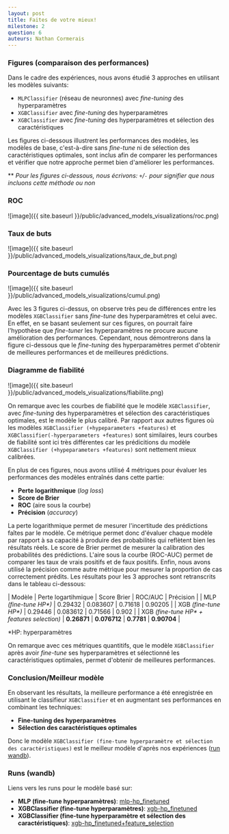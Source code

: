 ```yaml
---
layout: post
title: Faites de votre mieux!
milestone: 2
question: 6
auteurs: Nathan Cormerais
---
```


### Figures (comparaison des performances)

Dans le cadre des expériences, nous avons étudié 3 approches en utilisant les modèles suivants:
- `MLPClassifier` (réseau de neuronnes) avec *fine-tuning* des hyperparamètres
- `XGBClassifier` avec *fine-tuning* des hyperparamètres
- `XGBClassifier` avec *fine-tuning* des hyperparamètres et sélection des caractéristiques

Les figures ci-dessous illustrent les performances des modèles, les modèles de base, c'est-à-dire sans *fine-tune* ni de sélection des caractéristiques optimales, sont inclus afin de comparer les performances et vérifier que notre approche permet bien d'améliorer les performances.

** *Pour les figures ci-dessous, nous écrivons: `+`/`-` pour signifier que nous incluons cette méthode ou non*

### ROC
![image]({{ site.baseurl }}/public/advanced_models_visualizations/roc.png)
### Taux de buts
![image]({{ site.baseurl }}/public/advanced_models_visualizations/taux_de_but.png)
### Pourcentage de buts cumulés
![image]({{ site.baseurl }}/public/advanced_models_visualizations/cumul.png)

Avec les 3 figures ci-dessus, on observe très peu de différences entre les modèles `XGBClassifier` sans *fine-tune* des hyperparamètres et celui avec. En effet, en se basant seulement sur ces figures, on pourrait faire l'hypothèse que *fine-tuner* les hyperparamètres ne procure aucune amélioration des performances. Cependant, nous démontrerons dans la figure ci-dessous que le *fine-tuning* des hyperparamètres permet d'obtenir de meilleures performances et de meilleures prédictions.

### Diagramme de fiabilité
![image]({{ site.baseurl }}/public/advanced_models_visualizations/fiabilite.png)

On remarque avec les courbes de fiabilité que le modèle `XGBClassifier`, avec *fine-tuning* des hyperparamètres et sélection des caractéristiques optimales, est le modèle le plus calibré. Par rapport aux autres figures où les modèles `XGBClassifier (+hypeparameters +features)` et `XGBClassifier(-hyperparameters +features)` sont similaires, leurs courbes de fiabilité sont ici très différentes car les prédicitions du modèle `XGBClassifier (+hypeparameters +features)` sont nettement mieux calibrées.

En plus de ces figures, nous avons utilisé 4 métriques pour évaluer les performances des modèles entraînés dans cette partie:
- **Perte logarithmique** (*log loss*)
- **Score de Brier**
- **ROC** (aire sous la courbe)
- **Précision** (*accuracy*)

La perte logarithmique permet de mesurer l'incertitude des prédictions faîtes par le modèle. Ce métrique permet donc d'évaluer chaque modèle par rapport à sa capacité à produire des probabilités qui reflètent bien les résultats réels. Le score de Brier permet de mesurer la calibration des probabilités des prédictions. L'aire sous la courbe (ROC-AUC) permet de comparer les taux de vrais positifs et de faux positifs. Enfin, nous avons utilisé la précision comme autre métrique pour mesurer la proportion de cas correctement prédits. Les résultats pour les 3 approches sont retranscrits dans le tableau ci-dessous:

| Modèle | Perte logartihmique | Score Brier | ROC/AUC | Précision |
| MLP *(fine-tune HP\*)* | 0.29432 | 0.083607 | 0.71618 | 0.90205 |
| XGB *(fine-tune HP\*)* | 0.29446 | 0.083612 | 0.71566 | 0.902 |
| XGB *(fine-tune HP\* + features selection)* | **0.26871** | **0.076712** | **0.7781** | **0.90704** |

\*HP: hyperparamètres

On remarque avec ces métriques quantitifs, que le modèle `XGBClassifier` après avoir *fine-tune* ses hyperparamètres et sélectionné les caractéristiques optimales, permet d'obtenir de meilleures performances.

### Conclusion/Meilleur modèle

En observant les résultats, la meilleure performance a été enregistrée en utilisant le classifieur `XGBClassifier` et en augmentant ses performances en combinant les techniques:
- **Fine-tuning des hyperparamètres**
- **Sélection des caractéristiques optimales**

Donc le modèle `XGBClassifier (fine-tune hyperparamètre et sélection des caractéristiques)` est le meilleur modèle d'après nos expériences ([run wandb](https://wandb.ai/IFT6758-2024-A02/IFT6758.2024-A02/runs/eqiitp2n)).

### Runs (wandb)

Liens vers les runs pour le modèle basé sur:
- **MLP (fine-tune hyperparamètres)**: [mlp-hp_finetuned](https://wandb.ai/IFT6758-2024-A02/IFT6758.2024-A02/runs/g532jndd)
- **XGBClassifier (fine-tune hyperparamètres)**: [xgb-hp_finetuned](https://wandb.ai/IFT6758-2024-A02/IFT6758.2024-A02/runs/2mimwsz4)
- **XGBClassifier (fine-tune hyperparamètre et sélection des caractéristiques)**: [xgb-hp_finetuned+feature_selection](https://wandb.ai/IFT6758-2024-A02/IFT6758.2024-A02/runs/eqiitp2n)
